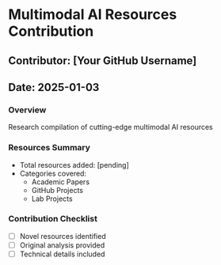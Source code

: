 # Multimodal AI Resources Contribution
## Contributor: [Your GitHub Username]
## Date: 2025-01-03

### Overview
Research compilation of cutting-edge multimodal AI resources

### Resources Summary
- Total resources added: [pending]
- Categories covered: 
  - Academic Papers
  - GitHub Projects
  - Lab Projects

### Contribution Checklist
- [ ] Novel resources identified
- [ ] Original analysis provided
- [ ] Technical details included
